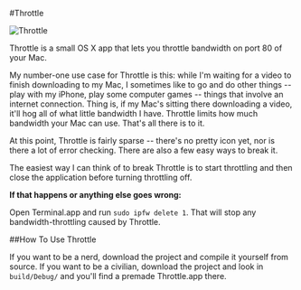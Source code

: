 #Throttle

![Throttle](http://scottjackson.org/software/throttle/throttle.png "Throttle")

Throttle is a small OS X app that lets you throttle bandwidth on port 80 of your Mac.

My number-one use case for Throttle is this: while I'm waiting for a video to finish downloading to my Mac, I sometimes like to go and do other things -- play with my iPhone, play some computer games -- things that involve an internet connection. Thing is, if my Mac's sitting there downloading a video, it'll hog all of what little bandwidth I have. Throttle limits how much bandwidth your Mac can use. That's all there is to it.

At this point, Throttle is fairly sparse -- there's no pretty icon yet, nor is there a lot of error checking. There are also a few easy ways to break it.

The easiest way I can think of to break Throttle is to start throttling and then close the application before turning throttling off.

**If that happens or anything else goes wrong:**

Open Terminal.app and run `sudo ipfw delete 1`. That will stop any bandwidth-throttling caused by Throttle.

##How To Use Throttle

If you want to be a nerd, download the project and compile it yourself from source. If you want to be a civilian, download the project and look in `build/Debug/` and you'll find a premade Throttle.app there.


